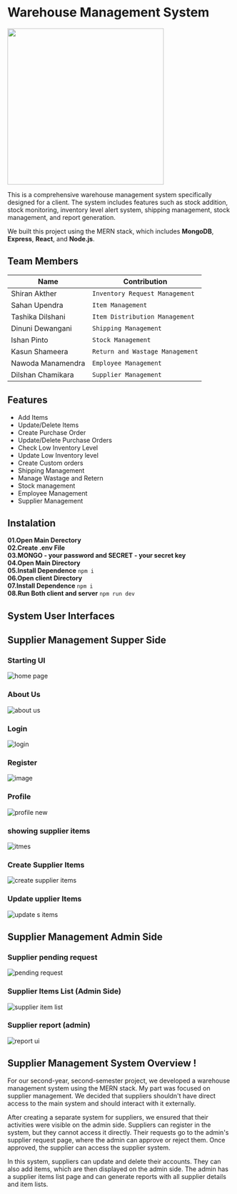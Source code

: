 # Warehouse Management System
<p><a  href="https://github.com/Shiranakther"><img  src="https://skillicons.dev/icons?i=mongo,express,react,nodejs,vite,redux,tailwind,vscode,github"  width=350></a></p>
This is a comprehensive warehouse management system specifically designed for a client. The system includes features such as stock addition, stock monitoring, inventory level alert system, shipping management, stock management, and report generation.

We built this project using the MERN stack, which includes **MongoDB**, **Express**, **React**, and **Node.js**.

## Team Members

|  Name              |Contribution                                            
|----------------|-------------------------------|
|Shiran Akther|`Inventory Request Management`            |
|Sahan Upendra          |`Item Management`            |
|Tashika Dilshani|`Item Distribution Management`|
|Dinuni Dewangani|`Shipping Management`|
|Ishan Pinto|`Stock Management`|
|Kasun Shameera|`Return and Wastage Management`|
|Nawoda Manamendra|`Employee Management`|
|Dilshan Chamikara|`Supplier Management`|

## Features

- Add Items
- Update/Delete Items
- Create Purchase Order 
- Update/Delete Purchase Orders
- Check Low Inventory Level
- Update Low Inventory level
- Create Custom orders
- Shipping Management
-  Manage Wastage and Retern
- Stock management
- Employee Management
- Supplier Management



## Instalation
 **01.Open Main Derectory** <br>
**02.Create .env File**  <br>
**03.MONGO - your password and SECRET - your secret key**  <br>
**04.Open Main Directory**  <br>
**05.Install Dependence** ```npm i```  <br>
**06.Open client Directory**   <br>
**07.Install Dependence**  ```npm i``` <br>
**08.Run Both client and server** ```npm run dev```  <br>

## System User Interfaces 

## Supplier Management Supper Side

### Starting UI
![home page](https://github.com/DCKumara07/ITP-project-MERN/assets/159523598/a18e04a7-a203-49a1-b082-bc1d8d32f618)

### About Us
![about us](https://github.com/DCKumara07/ITP-project-MERN/assets/159523598/3cae5bba-80a9-416a-ab0d-70eb5e1b0263)

### Login
![login](https://github.com/DCKumara07/ITP-project-MERN/assets/159523598/219eee00-e119-41b4-a0a3-224e5f052afb)

### Register
![image](https://github.com/Shiranakther/WMS_Intigrate/assets/127624730/9c7d6b25-53ab-4936-8000-b6ff86aaa0d7)

### Profile
![profile new](https://github.com/DCKumara07/ITP-project-MERN/assets/159523598/7f42f682-ae81-403f-a451-6e374480cc7b)

### showing supplier items 
![itmes](https://github.com/DCKumara07/ITP-project-MERN/assets/159523598/93074df0-e99e-4a5c-bb50-381c2acf4a1b)

### Create Supplier Items
![create supplier items](https://github.com/DCKumara07/ITP-project-MERN/assets/159523598/3fbe57ac-8aac-432d-b2c9-bb53d84675d2)

### Update upplier Items
![update s items](https://github.com/DCKumara07/ITP-project-MERN/assets/159523598/e7b86a45-5901-41a4-99bc-dc8aae6c81b7)


## Supplier Management Admin Side 

### Supplier pending request
![pending request](https://github.com/DCKumara07/ITP-project-MERN/assets/159523598/ae777f00-bc07-4093-b557-df20342f92e7)

### Supplier Items List (Admin Side)
![supplier item list](https://github.com/DCKumara07/ITP-project-MERN/assets/159523598/a643320a-ff10-498a-ac31-f755488a8830)

### Supplier report (admin)
![report ui](https://github.com/DCKumara07/ITP-project-MERN/assets/159523598/d16b6857-678e-4d6b-b3b1-106a61185f19)



## Supplier Management System Overview !

<p>For our second-year, second-semester project, we developed a warehouse management system using the MERN stack. My part was focused on supplier management. We decided that suppliers shouldn't have direct access to the main system and should interact with it externally.<br>

After creating a separate system for suppliers, we ensured that their activities were visible on the admin side. Suppliers can register in the system, but they cannot access it directly. Their requests go to the admin's supplier request page, where the admin can approve or reject them. Once approved, the supplier can access the supplier system.<br>

In this system, suppliers can update and delete their accounts. They can also add items, which are then displayed on the admin side. The admin has a supplier items list page and can generate reports with all supplier details and item lists.</p>





